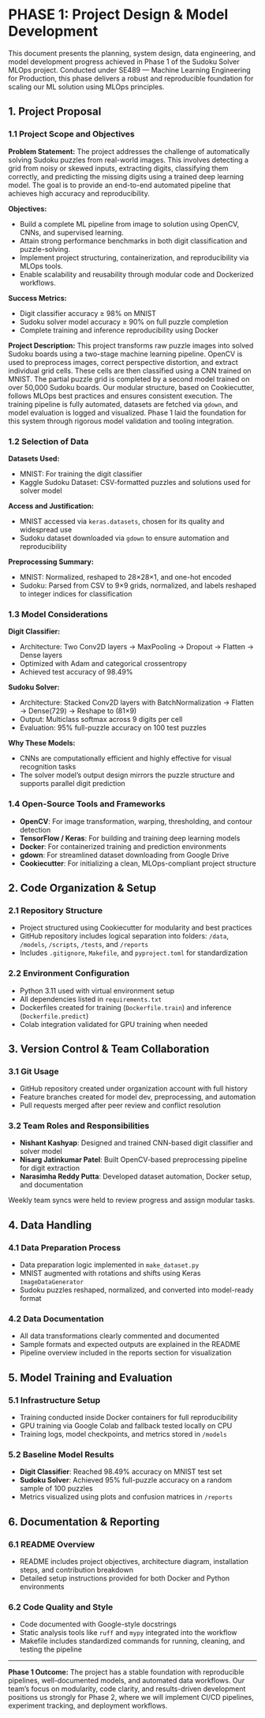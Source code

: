 # PHASE 1: Project Design & Model Development

This document presents the planning, system design, data engineering, and model development progress achieved in Phase 1 of the Sudoku Solver MLOps project. Conducted under SE489 — Machine Learning Engineering for Production, this phase delivers a robust and reproducible foundation for scaling our ML solution using MLOps principles.

## 1. Project Proposal

### 1.1 Project Scope and Objectives

**Problem Statement:**
The project addresses the challenge of automatically solving Sudoku puzzles from real-world images. This involves detecting a grid from noisy or skewed inputs, extracting digits, classifying them correctly, and predicting the missing digits using a trained deep learning model. The goal is to provide an end-to-end automated pipeline that achieves high accuracy and reproducibility.

**Objectives:**

* Build a complete ML pipeline from image to solution using OpenCV, CNNs, and supervised learning.
* Attain strong performance benchmarks in both digit classification and puzzle-solving.
* Implement project structuring, containerization, and reproducibility via MLOps tools.
* Enable scalability and reusability through modular code and Dockerized workflows.

**Success Metrics:**

* Digit classifier accuracy ≥ 98% on MNIST
* Sudoku solver model accuracy ≥ 90% on full puzzle completion
* Complete training and inference reproducibility using Docker

**Project Description:**
This project transforms raw puzzle images into solved Sudoku boards using a two-stage machine learning pipeline. OpenCV is used to preprocess images, correct perspective distortion, and extract individual grid cells. These cells are then classified using a CNN trained on MNIST. The partial puzzle grid is completed by a second model trained on over 50,000 Sudoku boards. Our modular structure, based on Cookiecutter, follows MLOps best practices and ensures consistent execution. The training pipeline is fully automated, datasets are fetched via `gdown`, and model evaluation is logged and visualized. Phase 1 laid the foundation for this system through rigorous model validation and tooling integration.

### 1.2 Selection of Data

**Datasets Used:**

* MNIST: For training the digit classifier
* Kaggle Sudoku Dataset: CSV-formatted puzzles and solutions used for solver model

**Access and Justification:**

* MNIST accessed via `keras.datasets`, chosen for its quality and widespread use
* Sudoku dataset downloaded via `gdown` to ensure automation and reproducibility

**Preprocessing Summary:**

* MNIST: Normalized, reshaped to 28×28×1, and one-hot encoded
* Sudoku: Parsed from CSV to 9×9 grids, normalized, and labels reshaped to integer indices for classification

### 1.3 Model Considerations

**Digit Classifier:**

* Architecture: Two Conv2D layers → MaxPooling → Dropout → Flatten → Dense layers
* Optimized with Adam and categorical crossentropy
* Achieved test accuracy of 98.49%

**Sudoku Solver:**

* Architecture: Stacked Conv2D layers with BatchNormalization → Flatten → Dense(729) → Reshape to (81×9)
* Output: Multiclass softmax across 9 digits per cell
* Evaluation: 95% full-puzzle accuracy on 100 test puzzles

**Why These Models:**

* CNNs are computationally efficient and highly effective for visual recognition tasks
* The solver model’s output design mirrors the puzzle structure and supports parallel digit prediction

### 1.4 Open-Source Tools and Frameworks

* **OpenCV**: For image transformation, warping, thresholding, and contour detection
* **TensorFlow / Keras**: For building and training deep learning models
* **Docker**: For containerized training and prediction environments
* **gdown**: For streamlined dataset downloading from Google Drive
* **Cookiecutter**: For initializing a clean, MLOps-compliant project structure

## 2. Code Organization & Setup

### 2.1 Repository Structure

* Project structured using Cookiecutter for modularity and best practices
* GitHub repository includes logical separation into folders: `/data`, `/models`, `/scripts`, `/tests`, and `/reports`
* Includes `.gitignore`, `Makefile`, and `pyproject.toml` for standardization

### 2.2 Environment Configuration

* Python 3.11 used with virtual environment setup
* All dependencies listed in `requirements.txt`
* Dockerfiles created for training (`Dockerfile.train`) and inference (`Dockerfile.predict`)
* Colab integration validated for GPU training when needed

## 3. Version Control & Team Collaboration

### 3.1 Git Usage

* GitHub repository created under organization account with full history
* Feature branches created for model dev, preprocessing, and automation
* Pull requests merged after peer review and conflict resolution

### 3.2 Team Roles and Responsibilities

* **Nishant Kashyap**: Designed and trained CNN-based digit classifier and solver model
* **Nisarg Jatinkumar Patel**: Built OpenCV-based preprocessing pipeline for digit extraction
* **Narasimha Reddy Putta**: Developed dataset automation, Docker setup, and documentation

Weekly team syncs were held to review progress and assign modular tasks.

## 4. Data Handling

### 4.1 Data Preparation Process

* Data preparation logic implemented in `make_dataset.py`
* MNIST augmented with rotations and shifts using Keras `ImageDataGenerator`
* Sudoku puzzles reshaped, normalized, and converted into model-ready format

### 4.2 Data Documentation

* All data transformations clearly commented and documented
* Sample formats and expected outputs are explained in the README
* Pipeline overview included in the reports section for visualization

## 5. Model Training and Evaluation

### 5.1 Infrastructure Setup

* Training conducted inside Docker containers for full reproducibility
* GPU training via Google Colab and fallback tested locally on CPU
* Training logs, model checkpoints, and metrics stored in `/models`

### 5.2 Baseline Model Results

* **Digit Classifier**: Reached 98.49% accuracy on MNIST test set
* **Sudoku Solver**: Achieved 95% full-puzzle accuracy on a random sample of 100 puzzles
* Metrics visualized using plots and confusion matrices in `/reports`

## 6. Documentation & Reporting

### 6.1 README Overview

* README includes project objectives, architecture diagram, installation steps, and contribution breakdown
* Detailed setup instructions provided for both Docker and Python environments

### 6.2 Code Quality and Style

* Code documented with Google-style docstrings
* Static analysis tools like `ruff` and `mypy` integrated into the workflow
* Makefile includes standardized commands for running, cleaning, and testing the pipeline

---

**Phase 1 Outcome:**
The project has a stable foundation with reproducible pipelines, well-documented models, and automated data workflows. Our team’s focus on modularity, code clarity, and results-driven development positions us strongly for Phase 2, where we will implement CI/CD pipelines, experiment tracking, and deployment workflows.
